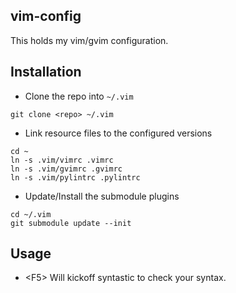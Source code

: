 ## vim-config

This holds my vim/gvim configuration.

## Installation
* Clone the repo into ```~/.vim```
```
git clone <repo> ~/.vim
```
* Link resource files to the configured versions
```
cd ~
ln -s .vim/vimrc .vimrc
ln -s .vim/gvimrc .gvimrc
ln -s .vim/pylintrc .pylintrc
```
* Update/Install the submodule plugins
```
cd ~/.vim
git submodule update --init
```

## Usage
* &lt;F5&gt; Will kickoff syntastic to check your syntax.
